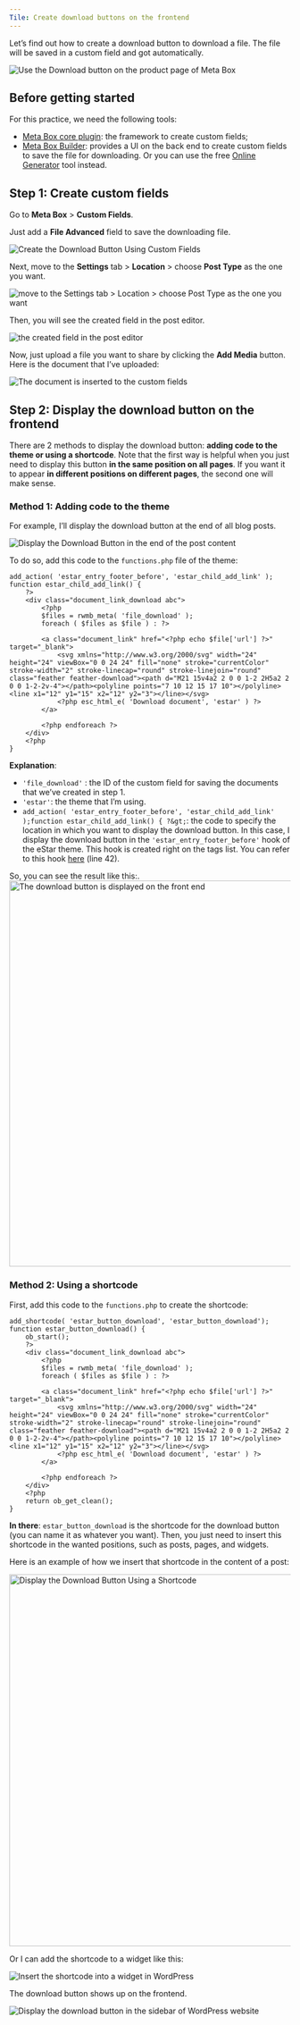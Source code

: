 ```yaml
---
Tile: Create download buttons on the frontend
---
```

Let’s find out how to create a download button to download a file. The file wilI be saved in a custom field and got automatically.

![Use the Download button on the product page of Meta Box](https://i.imgur.com/aFZ5p6C.png)

## Before getting started

For this practice, we need the following tools:

* <a href="https://wordpress.org/plugins/meta-box/">Meta Box core plugin</a>: the framework to create custom fields;
* <a href="https://metabox.io/plugins/meta-box-builder/">Meta Box Builder</a>: provides a UI on the back end to create custom fields to save the file for downloading. Or you can use the free <a href="https://metabox.io/online-generator/">Online Generator</a> tool instead.

## Step 1: Create custom fields

Go to **Meta Box** &gt; **Custom Fields**.

Just add a **File Advanced** field to save the downloading file.

![Create the Download Button Using Custom Fields](https://i.imgur.com/ewAMKk8.png)

Next, move to the **Settings** tab &gt; **Location** &gt; choose **Post Type** as the one you want.

![move to the Settings tab > Location > choose Post Type as the one you want](https://i.imgur.com/iDOoLPL.png)

Then, you will see the created field in the post editor.

![the created field in the post editor](https://i.imgur.com/f50SCZv.png)

Now, just upload a file you want to share by clicking the **Add Media** button. Here is the document that I’ve uploaded:

![The document is inserted to the custom fields](https://i.imgur.com/Iqve4Hs.png)

## Step 2: Display the download button on the frontend

There are 2 methods to display the download button: **adding code to the theme or using a shortcode**. Note that the first way is helpful when you just need to display this button **in the same position on all pages**. If you want it to appear **in different positions on different pages**, the second one will make sense.

### Method 1: Adding code to the theme

For example, I’ll display the download button at the end of all blog posts.

![Display the Download Button in the end of the post content](https://i.imgur.com/nZdJ1TF.png)

To do so, add this code to the `functions.php` file of the theme:

```
add_action( 'estar_entry_footer_before', 'estar_child_add_link' );
function estar_child_add_link() {
	?>
	<div class="document_link_download abc">
		<?php
		$files = rwmb_meta( 'file_download' );
		foreach ( $files as $file ) : ?>
			
		<a class="document_link" href="<?php echo $file['url'] ?>" target="_blank">
			<svg xmlns="http://www.w3.org/2000/svg" width="24" height="24" viewBox="0 0 24 24" fill="none" stroke="currentColor" stroke-width="2" stroke-linecap="round" stroke-linejoin="round" class="feather feather-download"><path d="M21 15v4a2 2 0 0 1-2 2H5a2 2 0 0 1-2-2v-4"></path><polyline points="7 10 12 15 17 10"></polyline><line x1="12" y1="15" x2="12" y2="3"></line></svg>
			<?php esc_html_e( 'Download document', 'estar' ) ?>		
		</a>

		<?php endforeach ?>
	</div>
	<?php
}

```

**Explanation**:

* `'file_download'` : the ID of the custom field for saving the documents that we’ve created in step 1.
* `'estar'`: the theme that I’m using.
* `add_action( 'estar_entry_footer_before', 'estar_child_add_link' );function estar_child_add_link() { ?&gt;`: the code to specify the location in which you want to display the download button. In this case, I display the download button in the `'estar_entry_footer_before'` hook of the eStar theme. This hook is created right on the tags list. You can refer to this hook <a href="https://github.com/elightup/estar/blob/master/template-parts/content/post.php">here</a> (line 42).

So, you can see the result like this:.<img alt="The download button is displayed on the front end" height="691" src="https://i.imgur.com/Oaa3J40.png" width="1000">

### Method 2: Using a shortcode

First, add this code to the `functions.php` to create the shortcode:

```
add_shortcode( 'estar_button_download', 'estar_button_download');
function estar_button_download() {
	ob_start();
	?>
	<div class="document_link_download abc">
		<?php
		$files = rwmb_meta( 'file_download' );
		foreach ( $files as $file ) : ?>
			
		<a class="document_link" href="<?php echo $file['url'] ?>" target="_blank">
			<svg xmlns="http://www.w3.org/2000/svg" width="24" height="24" viewBox="0 0 24 24" fill="none" stroke="currentColor" stroke-width="2" stroke-linecap="round" stroke-linejoin="round" class="feather feather-download"><path d="M21 15v4a2 2 0 0 1-2 2H5a2 2 0 0 1-2-2v-4"></path><polyline points="7 10 12 15 17 10"></polyline><line x1="12" y1="15" x2="12" y2="3"></line></svg>
			<?php esc_html_e( 'Download document', 'estar' ) ?>		
		</a>

		<?php endforeach ?>
	</div>
	<?php
	return ob_get_clean();
}
```

<strong>In there</strong>: `estar_button_download` is the shortcode for the download button (you can name it as whatever you want). Then, you just need to insert this shortcode in the wanted positions, such as posts, pages, and widgets.</pre>

Here is an example of how we insert that shortcode in the content of a post:

<img alt="Display the Download Button Using a Shortcode" height="666" src="https://i.imgur.com/8Tb6VyZ.png" width="1000">

Or I can add the shortcode to a widget like this:

![Insert the shortcode into a widget in WordPress](https://i.imgur.com/YqFNDx8.png)

The download button shows up on the frontend.

![Display the download button in the sidebar of WordPress website](https://i.imgur.com/gtX5VW5.png)
